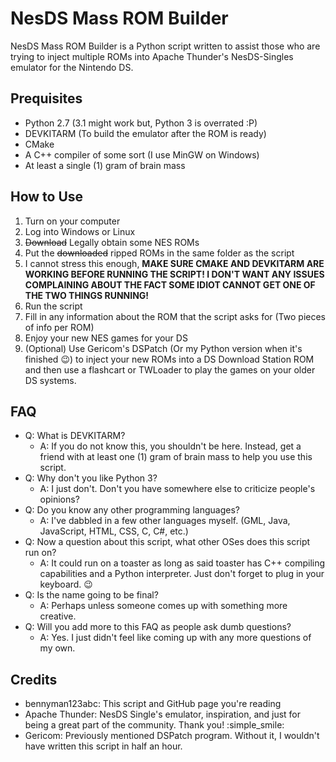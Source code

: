 # NesDS Mass ROM Builder
NesDS Mass ROM Builder is a Python script written
to assist those who are trying to inject multiple
ROMs into Apache Thunder's NesDS-Singles emulator
for the Nintendo DS.

## Prequisites
* Python 2.7 (3.1 might work but, Python 3 is overrated :P)
* DEVKITARM (To build the emulator after the ROM is ready)
* CMake
* A C++ compiler of some sort (I use MinGW on Windows)
* At least a single (1) gram of brain mass

## How to Use
1. Turn on your computer
2. Log into Windows or Linux
3. ~~Download~~ Legally obtain some NES ROMs
4. Put the ~~downloaded~~ ripped ROMs in the same folder as the script
5. I cannot stress this enough, **MAKE SURE CMAKE AND DEVKITARM ARE WORKING BEFORE RUNNING THE SCRIPT! I DON'T WANT ANY ISSUES COMPLAINING ABOUT THE FACT SOME IDIOT CANNOT GET ONE OF THE TWO THINGS RUNNING!**
6. Run the script
7. Fill in any information about the ROM that the script asks for (Two pieces of info per ROM)
8. Enjoy your new NES games for your DS
9. (Optional) Use Gericom's DSPatch (Or my Python version when it's finished :wink:) to inject your new ROMs into a DS Download Station ROM and then use a flashcart or TWLoader to play the games on your older DS systems.

## FAQ
* Q: What is DEVKITARM?
  * A: If you do not know this, you shouldn't be here. Instead, get a friend with at least one (1) gram of brain mass to help you use this script.
* Q: Why don't you like Python 3?
  * A: I just don't. Don't you have somewhere else to criticize people's opinions?
* Q: Do you know any other programming languages?
  * A: I've dabbled in a few other languages myself. (GML, Java, JavaScript, HTML, CSS, C, C#, etc.)
* Q: Now a question about this script, what other OSes does this script run on?
  * A: It could run on a toaster as long as said toaster has C++ compiling capabilities and a Python interpreter. Just don't forget to plug in your keyboard. :wink:
* Q: Is the name going to be final?
  * A: Perhaps unless someone comes up with something more creative.
* Q: Will you add more to this FAQ as people ask dumb questions?
  * A: Yes. I just didn't feel like coming up with any more questions of my own.
  
## Credits
* bennyman123abc: This script and GitHub page you're reading
* Apache Thunder: NesDS Single's emulator, inspiration, and just for being a great part of the community. Thank you! :simple_smile:
* Gericom: Previously mentioned DSPatch program. Without it, I wouldn't have written this script in half an hour.
